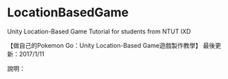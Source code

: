 # LocationBasedGame
Unity Location-Based Game Tutorial for students from NTUT IXD

【做自己的Pokemon Go：Unity Location-Based Game遊戲製作教學】
最後更新：2017/1/11

說明：
